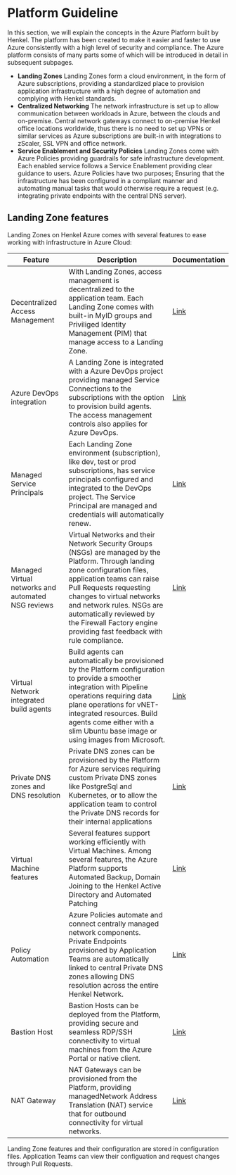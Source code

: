 # Platform Guideline

In this section, we will explain the concepts in the Azure Platform built by Henkel. The platform has been created to make it easier and faster to use Azure consistently with a high level of security and compliance.
The Azure platform consists of many parts some of which will be introduced in detail in subsequent subpages.

- **Landing Zones** Landing Zones form a cloud environment, in the form of Azure subscriptions, providing a standardized place to provision application infrastructure with a high degree of automation and complying with Henkel standards.
- **Centralized Networking** The network infrastructure is set up to allow communication between workloads in Azure, between the clouds and on-premise. Central network gateways connect to on-premise Henkel office locations worldwide, thus there is no need to set up VPNs or similar services as Azure subscriptions are built-in with integrations to zScaler, SSL VPN and office network.
- **Service Enablement and Security Policies** Landing Zones come with Azure Policies providing guardrails for safe infrastructure development. Each enabled service follows a Service Enablement providing clear guidance to users.
Azure Policies have two purposes; Ensuring that the infrastructure has been configured in a compliant manner and automating manual tasks that would otherwise require a request (e.g. integrating private endpoints with the central DNS server).

## Landing Zone features

Landing Zones on Henkel Azure comes with several features to ease working with infrastructure in Azure Cloud:

| Feature                                            | Description                                                                                                                                                                                                                                                                                                                                       | Documentation                                                                        |
| -------------------------------------------------- | ------------------------------------------------------------------------------------------------------------------------------------------------------------------------------------------------------------------------------------------------------------------------------------------------------------------------------------------------- | ------------------------------------------------------------------------------------ |
| Decentralized Access Management                    | With Landing Zones, access management is decentralized to the application team. Each Landing Zone comes with built-in MyID groups and Priviliged Identity Management (PIM) that manage access to a Landing Zone.                                                                                                                                  | [Link](./platform-guide-access-management.md)                                        |
| Azure DevOps integration                           | A Landing Zone is integrated with a Azure DevOps project providing managed Service Connections to the subscriptions with the option to provision build agents. The access management controls also applies for Azure DevOps.                                                                                                                      | [Link](./platform-guide-landing-zone.md#service-connections-within-a-devops-project) |
| Managed Service Principals                         | Each Landing Zone environment (subscription), like dev, test or prod subscriptions, has service principals configured and integrated to the DevOps project. The Service Principal are managed and credentials will automatically renew.                                                                                                           | [Link](./platform-guide-landing-zone.md#service-connections-within-a-devops-project) |
| Managed Virtual networks and automated NSG reviews | Virtual Networks and their Network Security Groups (NSGs) are managed by the Platform. Through landing zone configuration files, application teams can raise Pull Requests requesting changes to virtual networks and network rules. NSGs are automatically reviewed by the Firewall Factory engine providing fast feedback with rule compliance. | [Link](./firewall-factory.md)                                                        |
| Virtual Network integrated build agents            | Build agents can automatically be provisioned by the Platform configuration to provide a smoother integration with Pipeline operations requiring data plane operations for vNET-integrated resources. Build agents come either with a slim Ubuntu base image or using images from Microsoft.                                                      | [Link](./azure-network-buildagents.md)                                               |
| Private DNS zones and DNS resolution               | Private DNS zones can be provisioned by the Platform for Azure services requiring custom Private DNS zones like PostgreSql and Kubernetes, or to allow the application team to control the Private DNS records for their internal applications                                                                                                    | [Link](./azure-network-dns.md#custom-private-dns-zones)                              |
| Virtual Machine features                           | Several features support working efficiently with Virtual Machines. Among several features, the Azure Platform supports Automated Backup, Domain Joining to the Henkel Active Directory and Automated Patching                                                                                                                                    | [Link](../platform-guide/vm/backup.md)                                               |
| Policy Automation                                  | Azure Policies automate and connect centrally managed network components. Private Endpoints provisioned by Application Teams are automatically linked to central Private DNS zones allowing DNS resolution across the entire Henkel Network.                                                                                                      | [Link](./azure-network-private-endpoints.md#supported-services)                      |
| Bastion Host                                       | Bastion Hosts can be deployed from the Platform, providing secure and seamless RDP/SSH connectivity to virtual machines from the Azure Portal or native client.                                                                                                                                                                                   | [Link](./configuration-reference-network.md)                                         |
| NAT Gateway                                        | NAT Gateways can be provisioned from the Platform, providing managedNetwork Address Translation (NAT) service that for outbound connectivity for virtual networks.                                                                                                                                                                                | [Link](./configuration-reference-network.md)                                         |

Landing Zone features and their configuration are stored in configuration files. Application Teams can view their configuation and request changes through Pull Requests.
